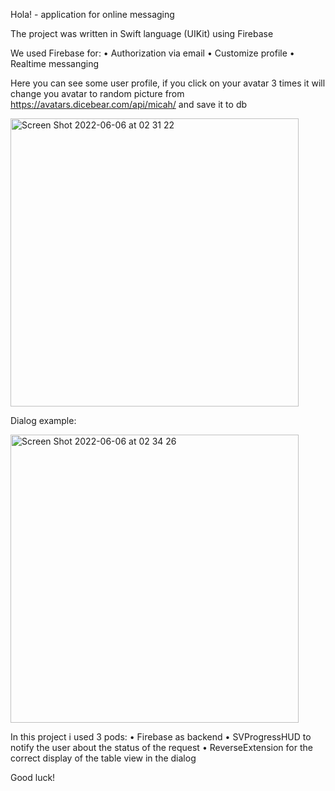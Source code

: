 Hola! - application for online messaging

The project was written in Swift language (UIKit) using Firebase

We used Firebase for:
• Authorization via email
• Customize profile
• Realtime messanging 

Here you can see some user profile, if you click on your avatar 3 times it will change you avatar to random picture from https://avatars.dicebear.com/api/micah/ and save it to db

<img width="461" alt="Screen Shot 2022-06-06 at 02 31 22" src="https://user-images.githubusercontent.com/82816887/172069386-650d78be-2d50-4940-b106-0b062bb7b3a0.png">

Dialog example:

<img width="461" alt="Screen Shot 2022-06-06 at 02 34 26" src="https://user-images.githubusercontent.com/82816887/172069488-cd331e03-dc2c-46f7-b89e-850f49d0094a.png">

In this project i used 3 pods:
• Firebase as backend
• SVProgressHUD to notify the user about the status of the request
• ReverseExtension for the correct display of the table view in the dialog

Good luck! 
